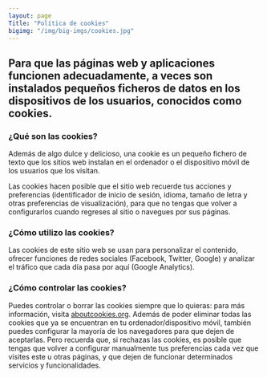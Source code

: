 ```yaml
---
layout: page
Title: "Política de cookies"
bigimg: "/img/big-imgs/cookies.jpg"
---
```


## Para que las páginas web y aplicaciones funcionen adecuadamente, a veces son instalados pequeños ficheros de datos en los dispositivos de los usuarios, conocidos como cookies.  

### ¿Qué son las cookies?

Además de algo dulce y delicioso, una cookie es un pequeño fichero de texto que los sitios web instalan en el ordenador o el dispositivo móvil de los usuarios que los visitan.

Las cookies hacen posible que el sitio web recuerde tus acciones y preferencias (identificador de inicio de sesión, idioma, tamaño de letra y otras preferencias de visualización), para que no tengas que volver a configurarlos cuando regreses al sitio o navegues por sus páginas.

### ¿Cómo utilizo las cookies?

Las cookies de este sitio web se usan para personalizar el contenido, ofrecer funciones de redes sociales (Facebook, Twitter, Google) y analizar el tráfico que cada día pasa por aquí (Google Analytics). 

### ¿Cómo controlar las cookies?

Puedes controlar o borrar las cookies siempre que lo quieras: para más información, visita [aboutcookies.org](https://aboutcookies.org/). Además de poder eliminar todas las cookies que ya se encuentran en tu ordenador/dispositivo móvil, también puedes configurar la mayoría de los navegadores para que dejen de aceptarlas. Pero recuerda que, si rechazas las cookies, es posible que tengas que volver a configurar manualmente tus preferencias cada vez que visites este u otras páginas, y que dejen de funcionar determinados servicios y funcionalidades.
